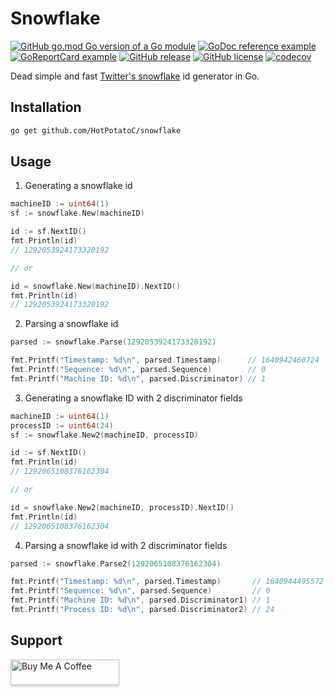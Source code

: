 # Snowflake

[![GitHub go.mod Go version of a Go module](https://img.shields.io/github/go-mod/go-version/gomods/athens.svg)](https://github.com/gomods/athens) [![GoDoc reference example](https://img.shields.io/badge/godoc-reference-blue.svg)](https://godoc.org/HotPotatoC/go/snowflake) [![GoReportCard example](https://goreportcard.com/badge/github.com/HotPotatoC/snowflake)](https://goreportcard.com/report/github.com/HotPotatoC/snowflake) [![GitHub release](https://img.shields.io/github/release/HotPotatoC/snowflake.svg)](https://GitHub.com/HotPotatoC/snowflake/releases/) [![GitHub license](https://badgen.net/github/license/HotPotatoC/snowflake)](https://github.com/HotPotatoC/snowflake/blob/master/LICENSE) [![codecov](https://codecov.io/gh/HotPotatoC/snowflake/branch/master/graph/badge.svg?token=0BZ6BDOO7O)](https://codecov.io/gh/HotPotatoC/snowflake)

Dead simple and fast [Twitter's snowflake](https://blog.twitter.com/engineering/en_us/a/2010/announcing-snowflake) id generator in Go.

## Installation

```bash
go get github.com/HotPotatoC/snowflake
```

## Usage

1. Generating a snowflake id

```go
machineID := uint64(1)
sf := snowflake.New(machineID)

id := sf.NextID()
fmt.Println(id)
// 1292053924173320192

// or

id = snowflake.New(machineID).NextID()
fmt.Println(id)
// 1292053924173320192
```

2. Parsing a snowflake id

```go
parsed := snowflake.Parse(1292053924173320192)

fmt.Printf("Timestamp: %d\n", parsed.Timestamp)      // 1640942460724
fmt.Printf("Sequence: %d\n", parsed.Sequence)        // 0
fmt.Printf("Machine ID: %d\n", parsed.Discriminator) // 1
```

3. Generating a snowflake ID with 2 discriminator fields

```go
machineID := uint64(1)
processID := uint64(24)
sf := snowflake.New2(machineID, processID)

id := sf.NextID()
fmt.Println(id)
// 1292065108376162304

// or

id = snowflake.New2(machineID, processID).NextID()
fmt.Println(id)
// 1292065108376162304
```

4. Parsing a snowflake id with 2 discriminator fields

```go
parsed := snowflake.Parse2(1292065108376162304)

fmt.Printf("Timestamp: %d\n", parsed.Timestamp)       // 1640944495572
fmt.Printf("Sequence: %d\n", parsed.Sequence)         // 0
fmt.Printf("Machine ID: %d\n", parsed.Discriminator1) // 1
fmt.Printf("Process ID: %d\n", parsed.Discriminator2) // 24
```

## Support

<a href="https://www.buymeacoffee.com/hotpotato" target="_blank"><img src="https://www.buymeacoffee.com/assets/img/custom_images/orange_img.png" alt="Buy Me A Coffee" style="height: 41px !important;width: 174px !important;box-shadow: 0px 3px 2px 0px rgba(190, 190, 190, 0.5) !important;-webkit-box-shadow: 0px 3px 2px 0px rgba(190, 190, 190, 0.5) !important;" ></a>
